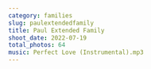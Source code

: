 ```yaml
---
category: families
slug: paulextendedfamily
title: Paul Extended Family
shoot_date: 2022-07-19
total_photos: 64
music: Perfect Love (Instrumental).mp3
---
```

